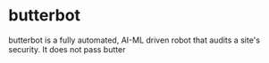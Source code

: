 # butterbot
butterbot is a fully automated, AI-ML driven robot that audits a site's security. It does not pass butter
